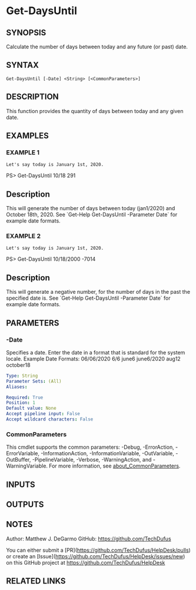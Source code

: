 # Get-DaysUntil

## SYNOPSIS
Calculate the number of days between today and any future (or past) date.

## SYNTAX

```
Get-DaysUntil [-Date] <String> [<CommonParameters>]
```

## DESCRIPTION
This function provides the quantity of days between today and any given date.

## EXAMPLES

### EXAMPLE 1
```
Let's say today is January 1st, 2020.
```

PS\> Get-DaysUntil 10/18
291

Description
-----------
This will generate the number of days between today (jan1/2020) and October 18th, 2020.
See \`Get-Help Get-DaysUntil -Parameter Date\` for example date formats.

### EXAMPLE 2
```
Let's say today is January 1st, 2020.
```

PS\> Get-DaysUntil 10/18/2000
-7014

Description
-----------
This will generate a negative number, for the number of days in the past the specified date is.
See \`Get-Help Get-DaysUntil -Parameter Date\` for example date formats.

## PARAMETERS

### -Date
Specifies a date.
Enter the date in a format that is standard for the system locale.
Example Date Formats:
    06/06/2020
    6/6
    june6
    june6/2020
    aug12
    october18

```yaml
Type: String
Parameter Sets: (All)
Aliases:

Required: True
Position: 1
Default value: None
Accept pipeline input: False
Accept wildcard characters: False
```

### CommonParameters
This cmdlet supports the common parameters: -Debug, -ErrorAction, -ErrorVariable, -InformationAction, -InformationVariable, -OutVariable, -OutBuffer, -PipelineVariable, -Verbose, -WarningAction, and -WarningVariable. For more information, see [about_CommonParameters](http://go.microsoft.com/fwlink/?LinkID=113216).

## INPUTS

## OUTPUTS

## NOTES
Author: Matthew J.
DeGarmo
GitHub: https://github.com/TechDufus

You can either submit a \[PR\](https://github.com/TechDufus/HelpDesk/pulls)
    or create an \[Issue\](https://github.com/TechDufus/HelpDesk/issues/new)
    on this GitHub project at https://github.com/TechDufus/HelpDesk

## RELATED LINKS
